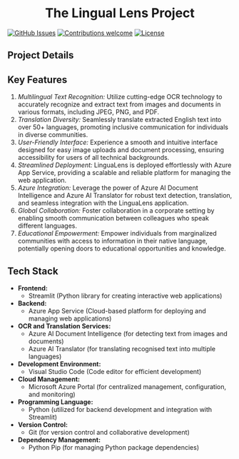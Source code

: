 
<h1 align="center">The Lingual Lens Project</h1>

[![GitHub Issues](https://img.shields.io/badge/issues-0_open-orange)](https://github.com/meaviral17/LingualLens-Project/issues)
[![Contributions welcome](https://img.shields.io/badge/contributions-welcome-green.svg)](https://github.com/meaviral17/LingualLens-Project)
[![License](https://img.shields.io/badge/license-MIT-blue.svg)](https://opensource.org/licenses/MIT)

## Project Details

## Key Features

1. *Multilingual Text Recognition:* Utilize cutting-edge OCR technology to accurately recognize and extract text from images and documents in various formats, including JPEG, PNG, and PDF.
2. *Translation Diversity:* Seamlessly translate extracted English text into over 50+ languages, promoting inclusive communication for individuals in diverse communities.
3. *User-Friendly Interface:* Experience a smooth and intuitive interface designed for easy image uploads and document processing, ensuring accessibility for users of all technical backgrounds.
4. *Streamlined Deployment:* LinguaLens is deployed effortlessly with Azure App Service, providing a scalable and reliable platform for managing the web application.
5. *Azure Integration:* Leverage the power of Azure AI Document Intelligence and Azure AI Translator for robust text detection, translation, and seamless integration with the LinguaLens application.
6. *Global Collaboration:* Foster collaboration in a corporate setting by enabling smooth communication between colleagues who speak different languages.
7. *Educational Empowerment:* Empower individuals from marginalized communities with access to information in their native language, potentially opening doors to educational opportunities and knowledge.

## Tech Stack

- **Frontend:**
  - Streamlit (Python library for creating interactive web applications)
- **Backend:**
  - Azure App Service (Cloud-based platform for deploying and managing web applications)
- **OCR and Translation Services:**
  - Azure AI Document Intelligence (for detecting text from images and documents)
  - Azure AI Translator (for translating recognised text into multiple languages)
- **Development Environment:**
  - Visual Studio Code (Code editor for efficient development)
- **Cloud Management:**
  - Microsoft Azure Portal (for centralized management, configuration, and monitoring)
- **Programming Language:**
  - Python (utilized for backend development and integration with Streamlit)
- **Version Control:**
  - Git (for version control and collaborative development)
- **Dependency Management:**
  - Python Pip (for managing Python package dependencies)
